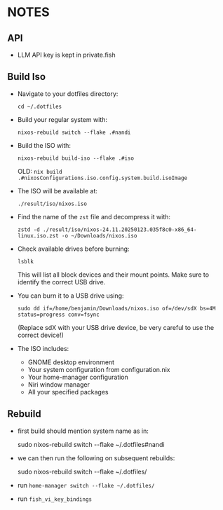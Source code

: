# NOTES

## API

- LLM API key is kept in private.fish

## Build Iso

- Navigate to your dotfiles directory:
    ```
    cd ~/.dotfiles
    ```

- Build your regular system with:
    ```
    nixos-rebuild switch --flake .#nandi
    ```

- Build the ISO with:
    ```
    nixos-rebuild build-iso --flake .#iso
    ```
    OLD: `nix build .#nixosConfigurations.iso.config.system.build.isoImage`

- The ISO will be available at:
    ```
    ./result/iso/nixos.iso
    ```

- Find the name of the `zst` file and decompress it with:

    ```
    zstd -d ./result/iso/nixos-24.11.20250123.035f8c0-x86_64-linux.iso.zst -o ~/Downloads/nixos.iso
    ```     

- Check available drives before burning:
    ```
    lsblk
    ```
  This will list all block devices and their mount points. Make sure to identify the correct USB drive.
- You can burn it to a USB drive using:
    ```
    sudo dd if=/home/benjamin/Downloads/nixos.iso of=/dev/sdX bs=4M status=progress conv=fsync
    ```
  (Replace sdX with your USB drive device, be very careful to use the correct device!)

- The ISO includes:
  - GNOME desktop environment
  - Your system configuration from configuration.nix
  - Your home-manager configuration
  - Niri window manager
  - All your specified packages

## Rebuild

- first build should mention system name as in:

    sudo nixos-rebuild switch --flake ~/.dotfiles#nandi

- we can then run the following on subsequent rebuilds:

    sudo nixos-rebuild switch --flake ~/.dotfiles/

- run `home-manager switch --flake ~/.dotfiles/`
- run `fish_vi_key_bindings`

